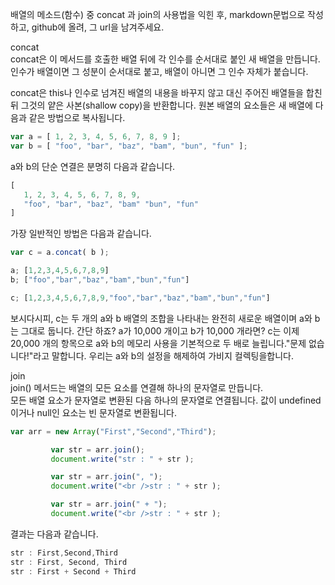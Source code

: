 배열의 메소드(함수) 중 concat 과 join의 사용법을 익힌 후, markdown문법으로 작성하고, github에 올려, 그 url을 남겨주세요.  

concat   
concat은 이 메서드를 호출한 배열 뒤에 각 인수를 순서대로 붙인 새 배열을 만듭니다. 인수가 배열이면 그 성분이 순서대로 붙고, 배열이 아니면 그 인수 자체가 붙습니다.  

concat은 this나 인수로 넘겨진 배열의 내용을 바꾸지 않고 대신 주어진 배열들을 합친 뒤 그것의 얕은 사본(shallow copy)을 반환합니다. 원본 배열의 요소들은 새 배열에 다음과 같은 방법으로 복사됩니다.    
```javascript
var a = [ 1, 2, 3, 4, 5, 6, 7, 8, 9 ];
var b = [ "foo", "bar", "baz", "bam", "bun", "fun" ];
```

a와 b의 단순 연결은 분명히 다음과 같습니다.  
```javascript
[
   1, 2, 3, 4, 5, 6, 7, 8, 9,
   "foo", "bar", "baz", "bam" "bun", "fun"
]
```

가장 일반적인 방법은 다음과 같습니다.  
```javascript
var c = a.concat( b );

a; [1,2,3,4,5,6,7,8,9]
b; ["foo","bar","baz","bam","bun","fun"]

c; [1,2,3,4,5,6,7,8,9,"foo","bar","baz","bam","bun","fun"]
```
보시다시피, c는 두 개의 a와 b 배열의 조합을 나타내는 완전히 새로운 배열이며 a와 b는 그대로 둡니다. 간단 하죠? a가 10,000 개이고 b가 10,000 개라면? c는 이제 20,000 개의 항목으로 a와 b의 메모리 사용을 기본적으로 두 배로 늘립니다."문제 없습니다!"라고 말합니다. 우리는 a와 b의 설정을 해제하여 가비지 컬렉팅을합니다.

join  
join() 메서드는 배열의 모든 요소를 연결해 하나의 문자열로 만듭니다.  
모든 배열 요소가 문자열로 변환된 다음 하나의 문자열로 연결됩니다. 값이 undefined이거나 null인 요소는 빈 문자열로 변환됩니다.  

```javascript
var arr = new Array("First","Second","Third");

         var str = arr.join();
         document.write("str : " + str );

         var str = arr.join(", ");
         document.write("<br />str : " + str );

         var str = arr.join(" + ");
         document.write("<br />str : " + str );
```

결과는 다음과 같습니다.  
```javascript
str : First,Second,Third
str : First, Second, Third
str : First + Second + Third  
```
